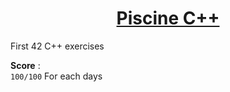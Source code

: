 <h1 align="center"><u>Piscine C++</u></h1>
First 42 C++ exercises

**Score** :
<br>
`100/100` For each days

